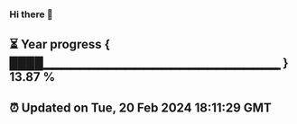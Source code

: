 ### Hi there 👋
⏳ Year progress { ████▁▁▁▁▁▁▁▁▁▁▁▁▁▁▁▁▁▁▁▁▁▁▁▁▁▁ } 13.87 %
---
⏰ Updated on Tue, 20 Feb 2024 18:11:29 GMT
---
